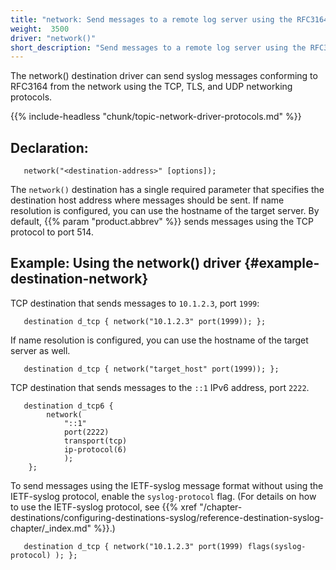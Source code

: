 ```yaml
---
title: "network: Send messages to a remote log server using the RFC3164 protocol (network() driver)"
weight:  3500
driver: "network()"
short_description: "Send messages to a remote log server using the RFC3164 protocol"
---
```

<!-- DISCLAIMER: This file is based on the syslog-ng Open Source Edition documentation https://github.com/balabit/syslog-ng-ose-guides/commit/2f4a52ee61d1ea9ad27cb4f3168b95408fddfdf2 and is used under the terms of The syslog-ng Open Source Edition Documentation License. The file has been modified by Axoflow. -->

The network() destination driver can send syslog messages conforming to RFC3164 from the network using the TCP, TLS, and UDP networking protocols.

{{% include-headless "chunk/topic-network-driver-protocols.md" %}}


## Declaration:

```shell
   network("<destination-address>" [options]);
```

The `network()` destination has a single required parameter that specifies the destination host address where messages should be sent. If name resolution is configured, you can use the hostname of the target server. By default, {{% param "product.abbrev" %}} sends messages using the TCP protocol to port 514.


## Example: Using the network() driver {#example-destination-network}

TCP destination that sends messages to `10.1.2.3`, port `1999`:

```shell
   destination d_tcp { network("10.1.2.3" port(1999)); };
```

If name resolution is configured, you can use the hostname of the target server as well.

```shell
   destination d_tcp { network("target_host" port(1999)); };
```

TCP destination that sends messages to the `::1` IPv6 address, port `2222`.

```shell
   destination d_tcp6 {
        network(
            "::1"
            port(2222)
            transport(tcp)
            ip-protocol(6)
            );
    };
```

To send messages using the IETF-syslog message format without using the IETF-syslog protocol, enable the `syslog-protocol` flag. (For details on how to use the IETF-syslog protocol, see {{% xref "/chapter-destinations/configuring-destinations-syslog/reference-destination-syslog-chapter/_index.md" %}}.)

```shell
   destination d_tcp { network("10.1.2.3" port(1999) flags(syslog-protocol) ); };
```


